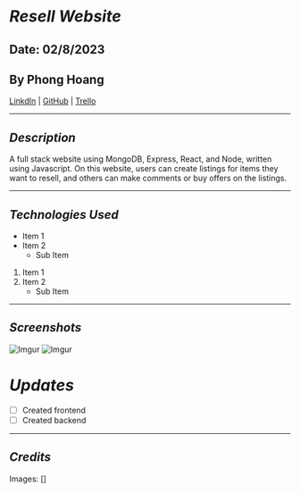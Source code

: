 # **_Resell Website_**

## Date: 02/8/2023

## By Phong Hoang

[LinkdIn](https://www.linkedin.com/in/phong-hoang-2a8659265/recent-activity/shares/) | [GitHub](https://github.com/settings/profile) | [Trello](https://trello.com/b/OErS0hnO/full-stack-resell-website)

---

## **_Description_**

A full stack website using MongoDB, Express, React, and Node, written using Javascript. On this website, users can create listings for items they want to resell, and others can make comments or buy offers on the listings.

---

## **_Technologies Used_**

- Item 1
- Item 2
  - Sub Item

1. Item 1
2. Item 2
   - Sub Item

---

## **_Screenshots_**

![Imgur](https://i.imgur.com/WCqdPdz.png)
![Imgur](https://i.imgur.com/7FVZZjk.png)

# **_Updates_**

- [ ] Created frontend
- [ ] Created backend

---

## _Credits_

Images: []
